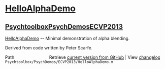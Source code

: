 # [HelloAlphaDemo](HelloAlphaDemo)
## [Psychtoolbox](Psychtoolbox)[PsychDemos](PsychDemos)[ECVP2013](ECVP2013)

[HelloAlphaDemo](HelloAlphaDemo) -- Minimal demonstration of alpha blending.  
  
Derived from code written by Peter Scarfe.  
  




<div class="code_header" style="text-align:right;">
  <span style="float:left;">Path&nbsp;&nbsp;</span> <span class="counter">Retrieve <a href=
  "https://raw.github.com/Psychtoolbox-3/Psychtoolbox-3/beta/Psychtoolbox/PsychDemos/ECVP2013/HelloAlphaDemo.m">current version from GitHub</a> | View <a href=
  "https://github.com/Psychtoolbox-3/Psychtoolbox-3/commits/beta/Psychtoolbox/PsychDemos/ECVP2013/HelloAlphaDemo.m">changelog</a></span>
</div>
<div class="code">
  <code>Psychtoolbox/PsychDemos/ECVP2013/HelloAlphaDemo.m</code>
</div>

